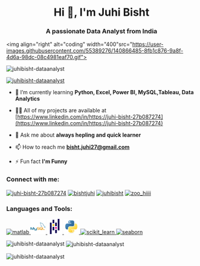 <h1 align="center">Hi 👋, I'm Juhi Bisht</h1>
<h3 align="center">A passionate Data Analyst from India</h3>

<img align="right" alt="coding" width="400"src="https://user-images.githubusercontent.com/55389276/140866485-8fb1c876-9a8f-4d6a-98dc-08c4981eaf70.gif">

<p align="left"> <img src="https://komarev.com/ghpvc/?username=juhibisht-dataanalyst&label=Profile%20views&color=0e75b6&style=flat" alt="juhibisht-dataanalyst" /> </p>

<p align="left"> <a href="https://github.com/ryo-ma/github-profile-trophy"><img src="https://github-profile-trophy.vercel.app/?username=juhibisht-dataanalyst" alt="juhibisht-dataanalyst" /></a> </p>

- 🌱 I’m currently learning **Python, Excel, Power BI, MySQL,Tableau, Data Analytics**

- 👨‍💻 All of my projects are available at [https://www.linkedin.com/in/https://juhi-bisht-27b087274](https://www.linkedin.com/in/https://juhi-bisht-27b087274)

- 💬 Ask me about **always hepling and quick learner**

- 📫 How to reach me **bisht.juhi27@gmail.com**

- ⚡ Fun fact **I'm Funny**

<h3 align="left">Connect with me:</h3>
<p align="left">
<a href="https://linkedin.com/in/juhi-bisht-27b087274" target="blank"><img align="center" src="https://raw.githubusercontent.com/rahuldkjain/github-profile-readme-generator/master/src/images/icons/Social/linked-in-alt.svg" alt="juhi-bisht-27b087274" height="30" width="40" /></a>
<a href="https://kaggle.com/bishtjuhi" target="blank"><img align="center" src="https://raw.githubusercontent.com/rahuldkjain/github-profile-readme-generator/master/src/images/icons/Social/kaggle.svg" alt="bishtjuhi" height="30" width="40" /></a>
<a href="https://fb.com/juhibisht" target="blank"><img align="center" src="https://raw.githubusercontent.com/rahuldkjain/github-profile-readme-generator/master/src/images/icons/Social/facebook.svg" alt="juhibisht" height="30" width="40" /></a>
<a href="https://instagram.com/zoo_hiiii" target="blank"><img align="center" src="https://raw.githubusercontent.com/rahuldkjain/github-profile-readme-generator/master/src/images/icons/Social/instagram.svg" alt="zoo_hiiii" height="30" width="40" /></a>
</p>

<h3 align="left">Languages and Tools:</h3>
<p align="left"> <a href="https://www.mathworks.com/" target="_blank" rel="noreferrer"> <img src="https://upload.wikimedia.org/wikipedia/commons/2/21/Matlab_Logo.png" alt="matlab" width="40" height="40"/> </a> <a href="https://www.mysql.com/" target="_blank" rel="noreferrer"> <img src="https://raw.githubusercontent.com/devicons/devicon/master/icons/mysql/mysql-original-wordmark.svg" alt="mysql" width="40" height="40"/> </a> <a href="https://pandas.pydata.org/" target="_blank" rel="noreferrer"> <img src="https://raw.githubusercontent.com/devicons/devicon/2ae2a900d2f041da66e950e4d48052658d850630/icons/pandas/pandas-original.svg" alt="pandas" width="40" height="40"/> </a> <a href="https://www.python.org" target="_blank" rel="noreferrer"> <img src="https://raw.githubusercontent.com/devicons/devicon/master/icons/python/python-original.svg" alt="python" width="40" height="40"/> </a> <a href="https://scikit-learn.org/" target="_blank" rel="noreferrer"> <img src="https://upload.wikimedia.org/wikipedia/commons/0/05/Scikit_learn_logo_small.svg" alt="scikit_learn" width="40" height="40"/> </a> <a href="https://seaborn.pydata.org/" target="_blank" rel="noreferrer"> <img src="https://seaborn.pydata.org/_images/logo-mark-lightbg.svg" alt="seaborn" width="40" height="40"/> </a> </p>

<p><img align="left" src="https://github-readme-stats.vercel.app/api/top-langs?username=juhibisht-dataanalyst&show_icons=true&locale=en&layout=compact" alt="juhibisht-dataanalyst" /></p>

<p>&nbsp;<img align="center" src="https://github-readme-stats.vercel.app/api?username=juhibisht-dataanalyst&show_icons=true&locale=en" alt="juhibisht-dataanalyst" /></p>

<p><img align="center" src="https://github-readme-streak-stats.herokuapp.com/?user=juhibisht-dataanalyst&" alt="juhibisht-dataanalyst" /></p>

